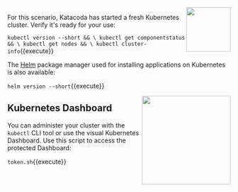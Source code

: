 <img align="right" src="./assets/k8s-logo.png" width="100">

For this scenario, Katacoda has started a fresh Kubernetes cluster. Verify it's ready for your use:

`kubectl version --short && \
kubectl get componentstatus && \
kubectl get nodes && \
kubectl cluster-info`{{execute}}

The [Helm](https://helm.sh/) package manager used for installing applications on Kubernetes is also available:

`helm version --short`{{execute}}

<img align="right" src="./assets/k8s-dash.png" width="200">

## Kubernetes Dashboard ##

You can administer your cluster with the `kubectl` CLI tool or use the visual Kubernetes Dashboard. Use this script to access the protected Dashboard:

`token.sh`{{execute}}
